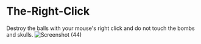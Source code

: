 # The-Right-Click


Destroy the balls with your mouse's right click and do not touch the bombs and skulls.
![Screenshot (44)](https://github.com/SibasisRath/The-Right-Click/assets/57254317/f0f414a3-b2b8-47c0-bb67-d04e4b9f44d0)
